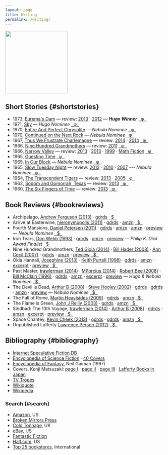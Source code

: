 ```yaml
---
layout: page
title: Writing
permalink: /writing/
---
```


<a href="http://www.centipedepress.com/authors/lafferty.html"><img src="{{ site.baseurl }}/images/works.jpg" height="197"></a>

## Short Stories {#shortstories}

* 1973, [Eurema's Dam](https://www.google.com/search?&q=r.a.+lafferty+%22eurema%27s+dam%22) &mdash; review: [2013](http://ralafferty.tumblr.com/post/62040086300/70-euremas-dam) &middot; [2012](http://antsofgodarequeerfish.blogspot.com/2012/04/illustration-for-euremas-dam.html) &mdash; <b>*Hugo Winner*</b> [&nbsp; &phi; &nbsp;](http://www.isfdb.org/cgi-bin/title.cgi?41531)
* 1971, [Sky](https://www.google.com/search?&q=r.a.+lafferty+"sky") &mdash; *Hugo Nominee* [&nbsp; &phi; &nbsp;](http://www.isfdb.org/cgi-bin/title.cgi?40938)
* 1970, [Entire And Perfect Chrysolite](https://www.google.com/search?&q=r.a.+lafferty+%22entire+and+perfect+chrysolite%22) &mdash; *Nebula Nominee* [&nbsp; &phi; &nbsp;](http://www.isfdb.org/cgi-bin/title.cgi?41436)
* 1970, [Continued on the Next Rock](https://www.google.com/search?q=Continued+on+the+Next+Rock&ie=utf-8&oe=utf-8#channel=fs&q=r.a.+lafferty+%22Continued+on+the+Next+Rock%22) &mdash; *Nebula Nominee* [&nbsp; &phi; &nbsp;](http://www.isfdb.org/cgi-bin/title.cgi?41531)
* 1967, [Thus We Frustrate Charlemagne](https://www.google.com/search?&q=r.a.+lafferty+"thus+we+frustrate+charlemagne") &mdash; review: [2014](http://ttdlabyrinth.wordpress.com/2014/08/01/reprint-thus-we-frustrate-charlemagne/) &middot; [2014](https://livingthegeeklife.wordpress.com/2014/01/05/short-story-saturday-thus-we-frustrate-charlemagne/) [&nbsp; &phi; &nbsp;](http://www.isfdb.org/cgi-bin/title.cgi?52255)
* 1966, [Nine Hundred Grandmothers](https://web.archive.org/web/20080124051430/http://www.scifi.com/scifiction/classics/classics_archive/lafferty/lafferty1.html) &mdash; review: [2011](http://antsofgodarequeerfish.blogspot.com/2011/09/thoughts-on-nine-hundred-grandmothers.html) [&nbsp; &phi; &nbsp;](http://www.isfdb.org/cgi-bin/title.cgi?54132)
* 1966, [Narrow Valley](https://web.archive.org/web/20040813150700/http://www.scifi.com/scifiction/classics/classics_archive/lafferty3/lafferty31.html) &mdash; review: [2013](http://www.yetanotherlaffertyblog.com/2013/06/you-cant-go-back-and-narrow-valley.html) &middot; [2013](http://mporcius.blogspot.com/2013/10/narrow-valley-by-r-lafferty.html) &middot; [1999](http://www.amazon.com/Lafferty-Orbit-R-A/product-reviews/1880448688) &middot; [Math Fiction](http://kasmana.people.cofc.edu/MATHFICT/mfview.php?callnumber=mf733) [&nbsp; &phi; &nbsp;](http://www.isfdb.org/cgi-bin/title.cgi?53936)
* 1965, [Guesting Time](http://www.baenebooks.com/chapters/9781625791191/9781625791191___3.htm) [&nbsp; &phi; &nbsp;](http://www.isfdb.org/cgi-bin/title.cgi?54089)
* 1965, [In Our Block](https://www.google.com/search?&q=r.a.+lafferty+%22in+our+block%22) &mdash; *Nebula Nominee* [&nbsp; &phi; &nbsp;](http://www.isfdb.org/cgi-bin/title.cgi?54099)
* 1965, [Slow Tuesday Night](http://www.baenebooks.com/chapters/9781618249203/9781618249203___2.htm) &mdash; review: [2012](http://happinessisfreesf.blogspot.com/2012/12/slow-tuesday-night-by-r-lafferty.html) &middot; [2010](http://www.sfsignal.com/archives/2010/02/slow_tuesday_night/) &middot; [2007](http://gilthejenius.blogspot.com/2007/02/web-wonder.html) --- *Nebula Nominee* [&nbsp; &phi; &nbsp;](http://www.isfdb.org/cgi-bin/title.cgi?52458)
* 1964, [The Transcendent Tigers](https://web.archive.org/web/20071230052651/www.scifi.com/scifiction/classics/classics_archive/lafferty4/lafferty41.html) &mdash; review: [2013](http://ralafferty.tumblr.com/post/65026598841/75-the-transcendent-tigers) &middot; [2005](http://edsfproject.blogspot.com/2005/11/transcendent-tigers-by-ra-lafferty.html) [&nbsp; &phi; &nbsp;](http://www.isfdb.org/cgi-bin/title.cgi?59357)
* 1962, [Sodom and Gomorrah, Texas](http://manybooks.net/titles/laffertyr2316123161.html) &mdash; review: [2013](http://ralafferty.tumblr.com/post/63240518818/71-sodom-and-gomorrah-texas) [&nbsp; &phi; &nbsp;](http://www.isfdb.org/cgi-bin/title.cgi?59221)
* 1960, [The Six Fingers of Time](http://www.gutenberg.org/ebooks/31663) &mdash; review: [2013](http://ralafferty.tumblr.com/post/55382042501/49-the-six-fingers-of-time) [&nbsp; &phi; &nbsp;](http://www.isfdb.org/cgi-bin/title.cgi?58350)

## Book Reviews {#bookreviews}

* Archipelago, [Andrew Ferguson (2013)](http://ralafferty.tumblr.com/post/70874732451/interlude-archipelago-and-the-argo-legend) 
&middot; [gdrds](http://www.goodreads.com/book/show/2700591-archipelago#other_reviews)
[&nbsp; $ &nbsp;](http://used.addall.com/SuperRare/submitRare.cgi?author=r.a.+lafferty&title=archipelago)
* Arrive at Easterwine, [hieronymopolis (2011)](http://hieronymopolis.wordpress.com/2011/02/21/epiktistes-on-time-from-arrive-at-easterwine-the-autobiography-of-a-ktistec-machine-as-conveyed-to-r-a-lafferty-1971/) 
&middot; [gdrds](http://www.goodreads.com/book/show/2700590-arrive-at-easterwine#other_reviews)
&middot; [amzn](http://www.amazon.com/Arrive-Easterwine-autobiography-ktistec-machine/product-reviews/068412341X/ref=cm_cr_pr_btm_helpful?ie=UTF8&showViewpoints=0&sortBy=byRankDescending) [&nbsp; $ &nbsp;](http://used.addall.com/SuperRare/submitRare.cgi?author=r.a.+lafferty&title=arrive+at+easterwine)
* Fourth Mansions, [Daniel Petersen (2011)](http://antsofgodarequeerfish.blogspot.com/2011/07/some-initial-thoughts-on-r-laffertys.html) 
&middot; [gdrds](http://www.goodreads.com/book/show/689957.Fourth_Mansions#other_reviews)
&middot; [amzn](http://www.amazon.com/FOURTH-MANSIONS-24590-R-A-Lafferty/product-reviews/B001BJ0RAM/ref=cm_cr_dp_see_all_summary?ie=UTF8&showViewpoints=1&sortBy=byRankDescending) 
&middot; [amzn](http://www.amazon.com/Fourth-Mansions-R-A-Lafferty/product-reviews/1557850488/ref=cm_cr_pr_top_helpful?ie=UTF8&showViewpoints=0&sortBy=byRankDescending_) 
&middot; [preview](http://books.google.com/books?id=AJ1yVXoMfkoC&printsec=frontcover&dq=fourth+mansions&hl=en&sa=X&ei=3H47VPmeCIzLsATNi4KIBg&ved=0CCsQuwUwAA#v=onepage&q=fourth%20mansions&f=false) &mdash; *Nebula Nominee* [&nbsp; $ &nbsp;](http://used.addall.com/SuperRare/submitRare.cgi?author=r.a.+lafferty&title=fourth+mansions)
* Iron Tears, [Don Webb (1993)](https://groups.google.com/forum/#!topic/rec.arts.sf.reviews/rnfAKdj_XWQ) 
&middot; [gdrds](http://www.goodreads.com/book/show/1292074.Iron_Tears#other_reviews)
&middot; [amzn](http://www.amazon.com/Iron-Tears-R-A-Lafferty/product-reviews/096290662X/ref=cm_cr_pr_top_helpful?ie=UTF8&showViewpoints=0&sortBy=byRankDescending) 
&middot; [preview](http://books.google.com/books?id=wJZDoE5Hz0MC&printsec=frontcover#v=onepage&q&f=false) 
&mdash; *Philip K. Dick Award Finalist* [&nbsp; $ &nbsp;](http://used.addall.com/SuperRare/submitRare.cgi?author=r.a.+lafferty&title=iron+tears) 
* Nine Hundred Grandmothers, [Ted Gioia (2014)](http://conceptualfiction.com/nine_hundred_grandmothers.html) 
&middot; [Bill Hader (2008)](http://artsbeat.blogs.nytimes.com/2008/01/31/its-so-incredibly-tulsa-bill-haders-book-picks/?_php=true&_type=blogs&_r=0) 
&middot; [Ann Cecil (2007)](http://www.cs.cmu.edu/afs/cs/usr/roboman/www/sigma/review/900grannies.html) 
&middot; [gdrds](http://www.goodreads.com/book/show/492773.Nine_Hundred_Grandmothers#other_reviews)
&middot; [amzn](http://www.amazon.com/Nine-Hundred-Grandmothers-R-Lafferty/product-reviews/0441580513/ref=cm_cr_pr_top_helpful?ie=UTF8&showViewpoints=0&sortBy=byRankDescending)
&middot; [preview](http://books.google.com/books?id=Y_FoU_KMOmkC&printsec=frontcover#v=onepage&q&f=false) [&nbsp; $ &nbsp;](http://used.addall.com/SuperRare/submitRare.cgi?author=r.a.+lafferty&title=nine+hundred+grandmothers)
* Okla Hannali, [Josephine (2013)](http://josephinereadersadvisory.wordpress.com/2013/01/30/okla-hannali-by-r-a-lafferty/)
&middot; [Keith Purtell (1998)](http://greatsfandf.com/AUTHORS/LAFFERTY/KeithPurtellLafferty.html) 
&middot; [gdrds](http://www.goodreads.com/book/show/667700.Okla_Hannali#other_reviews)
&middot; [amzn](http://www.amazon.com/Okla-Hannali-R-Lafferty/product-reviews/0806123494/ref=sr_1_1_cm_cr_acr_txt?ie=UTF8&showViewpoints=1)
&middot; [excerpt](https://web.archive.org/web/20070927011811/http://www.prairienet.org/~almahu/hannali.htm) 
&middot; [preview](http://books.google.com/books?id=JEcdwFYa3boC&printsec=frontcover#v=onepage&q&f=false) [&nbsp; $ &nbsp;](http://used.addall.com/SuperRare/submitRare.cgi?author=r.a.+lafferty&title=okla+hannali)
* Past Master, [trawlerman (2014)](http://failingevenbetter.blogspot.com/2014/05/finished-past-master-not-review.html) 
&middot; [MPorcius (2014)](http://mporcius.blogspot.com/2014/01/past-master-by-r-lafferty.html) 
&middot; [Robert Bee (2008)](http://www.irosf.com/q/zine/article/10456) 
&middot; [Bill McClain (1996)](http://watershade.net/wmcclain/past_master.txt) 
&middot; [gdrds](http://www.goodreads.com/book/show/492772.Past_Master#other_reviews)
&middot; [amzn](http://www.amazon.com/Past-Master-Ace-SF-65301/product-reviews/0441653014/ref=sr_1_1_cm_cr_acr_txt?ie=UTF8&showViewpoints=1)
&middot;  [excerpt](http://hieronymopolis.wordpress.com/2010/06/24/raphael-aloysius-laffertys-burlesqued-black-mass-in-his-book-past-master/) 
&middot; [preview](http://books.google.com/books?id=uXHKVdU6nA8C&printsec=frontcover#v=onepage&q&f=false) &mdash; *Hugo & Nebula Nominee* [&nbsp; $ &nbsp;](http://used.addall.com/SuperRare/submitRare.cgi?author=r.a.+lafferty&title=past+master)
* The Devil is Dead, 
[Arthur B (2008)](http://ferretbrain.com/articles/article-240.html)
&middot; [Steve Hooley (2002)](https://web.archive.org/web/20090917070520/http://www.lostbooks.org/guestreviews/2002-06-27-1.html) 
&middot; [gdrds](http://www.goodreads.com/book/show/1292067.The_Devil_Is_Dead#other_reviews)
&middot; [gdrds](http://www.goodreads.com/book/show/19376473-the-devil-is-dead#other_reviews)
&middot; [amzn](http://www.amazon.com/Devil-Dead-R-Lafferty/product-reviews/1557850461/ref=sr_1_1_cm_cr_acr_txt?ie=UTF8&showViewpoints=1)
&middot; [preview](http://books.google.com/books?id=xk0YTotXzu0C&printsec=frontcover#v=onepage&q&f=false) 
&mdash;&nbsp;*Nebula Nominee* [&nbsp; $ &nbsp;](http://used.addall.com/SuperRare/submitRare.cgi?author=r.a.+lafferty&title=the+devil+is+dead)
* The Fall of Rome, [Martin Heavisides (2009)](http://theevitable.blogspot.com/2009/01/ra-laffertys-fall-of-rome.html) 
&middot; [gdrds](http://www.goodreads.com/book/show/2806990-the-fall-of-rome#other_reviews)
&middot; [amzn](http://www.amazon.com/fall-Rome-R-Lafferty/product-reviews/B0006CALC4/ref=sr_1_1_cm_cr_acr_txt?ie=UTF8&showViewpoints=1)
[&nbsp; $ &nbsp;](http://used.addall.com/SuperRare/submitRare.cgi?author=r.a.+lafferty&title=the+fall+of+rome)
* The Flame is Green, [John J Reilly (2003)](http://www.benespen.com/storage/the-long-view/tfig.html) 
&middot; [gdrds](http://www.goodreads.com/book/show/4738947-the-flame-is-green#other_reviews)
&middot; [amzn](http://www.amazon.com/flame-green-R-Lafferty/product-reviews/0802703461/ref=sr_1_2_cm_cr_acr_txt?ie=UTF8&showViewpoints=1)
[&nbsp; $ &nbsp;](http://used.addall.com/SuperRare/submitRare.cgi?author=r.a.+lafferty&title=the+flame+is+green)
* Sindbad: The 13th Voyage, 
[trawlerman (2014)](http://failingevenbetter.blogspot.com/2014/10/this-great-redemptive-recoil.html)
&middot; [Arthur B (2008)](http://ferretbrain.com/articles/article-264)
&middot; [gdrds](http://www.goodreads.com/book/show/2412553.Sindbad#other_reviews)
&middot; [amzn](http://www.amazon.com/Sindbad-Thirteenth-Voyage-R-Lafferty/product-reviews/0962382418/ref=sr_1_1_cm_cr_acr_txt?ie=UTF8&showViewpoints=1)
&middot; [excerpt](http://failingevenbetter.blogspot.com/2014/09/well-its-living-and-living-in-magic.html) 
&middot; [preview](http://books.google.com/books?id=Y9sLZ56fQWMC&printsec=frontcover#v=onepage&q&f=false) 
[&nbsp; $ &nbsp;](http://used.addall.com/SuperRare/submitRare.cgi?author=r.a.+lafferty&title=sindbad)
* Space Chantey, [Kevin Cheek (2013)](http://www.yetanotherlaffertyblog.com/2013/05/deeply-silly.html) 
&middot; [gdrds](http://www.goodreads.com/book/show/2154101.Space_Chantey#other_reviews)
&middot; [gdrds](http://www.goodreads.com/book/show/10876706-pity-about-earth-space-chantey#other_reviews)
&middot; [amzn](http://www.amazon.com/Space-Chantey-About-Earth-Double/product-reviews/B001E50QMW/ref=sr_1_1_cm_cr_acr_txt?ie=UTF8&showViewpoints=1)
[&nbsp; $ &nbsp;](http://used.addall.com/SuperRare/submitRare.cgi?author=r.a.+lafferty&title=space+chantey)
* Unpublished Lafferty [Lawrence Person (2012)](http://www.lawrenceperson.com/?p=7400) [&nbsp; $ &nbsp;](http://www.nyrsf.com/2012/01/)


## Bibliography {#bibliography}

* [Internet Speculative Fiction DB](http://www.isfdb.org/cgi-bin/ea.cgi?36)
* [Encyclopedia of Science Fiction](http://www.sf-encyclopedia.com/entry/lafferty_r_a) &middot; [40 Covers](http://sf-encyclopedia.co.uk/gallery.php?link=lafferty_r_a)
* [Encyclopedia of Fantasy](http://sf-encyclopedia.co.uk/fe.php?nm=lafferty_r_a), Neil Gaiman (1997)
* Covers, Kenji Matsuzaki: [page I](http://hc2.seikyou.ne.jp/home/DrBr/RAL/cover/covers.html) &middot; [page II](http://hc2.seikyou.ne.jp/home/DrBr/RAL/cover/coversA.html) &middot; [page III](http://hc2.seikyou.ne.jp/home/DrBr/RAL/cover/coversM.html) &middot; [Lafferty Books in Japan](http://hc2.seikyou.ne.jp/home/DrBr/RAL/RALjap.html)
* [TV Tropes](http://tvtropes.org/pmwiki/pmwiki.php/Creator/RALafferty)
* [Wikiquote](http://en.wikiquote.org/wiki/R._A._Lafferty)
* [Wikipedia](https://en.wikipedia.org/wiki/R._A._Lafferty)

### Search {#search}

* [Amazon](http://www.amazon.com/s/ref=la_B004LPUKIW_B004LPUKIW_sr?rh=i%3Abooks&field-author=R.A+Lafferty&sort=relevance&ie=UTF8&qid=1413013006), US
* [Broken Mirrors Press](http://smallbeerpress.com/smallbeer/2009/08/03/broken-mirrors-press/)
* [Cold Tonnage](http://www.coldtonnage.com/?CLSN_3127=14130129523127d347f7707db112357e&keyword=lafferty&searchby=author&page=shop%2Fbrowse&fsb=1&Search=Search), UK
* [eBay](http://www.ebay.com/sch/i.html?_from=R40&_trksid=p2050601.m570.l1313.TR11.TRC1.A0.H0.Xr.a.+lafferty&_nkw=r.a.+lafferty&_sacat=0), US
* [Fantastic Fiction](http://www.fantasticfiction.co.uk/l/r-a-lafferty/)
* [Half.com](http://search.half.ebay.com/r-a-lafferty_W0QQ_trksidZp3030Q2em1446Q2el2686QQqueryZrQ2eaQ2eQ20laffertyQQmZbooks), US
* [Top 25 bookstores](http://used.addall.com/), International
